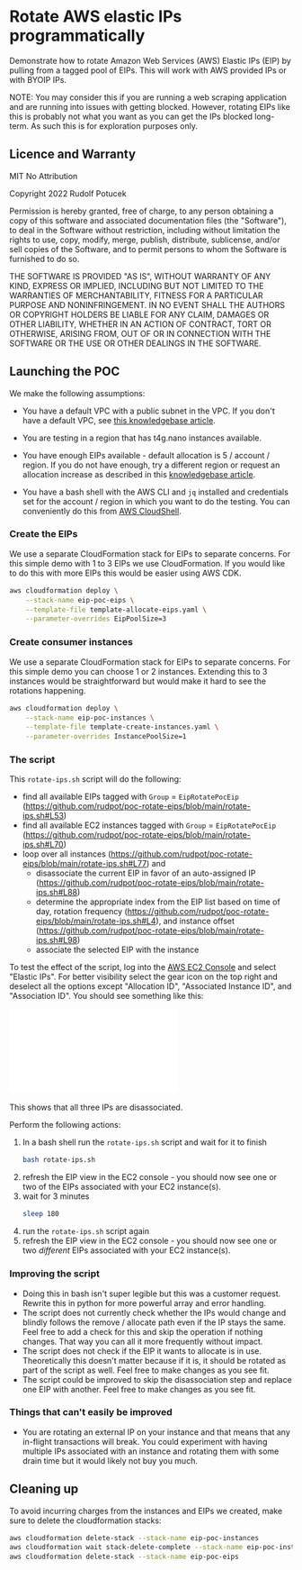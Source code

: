 # Rotate AWS elastic IPs programmatically

Demonstrate how to rotate Amazon Web Services (AWS) Elastic IPs (EIP) by pulling from a tagged pool of EIPs. This will work with AWS provided IPs or with BYOIP IPs. 

NOTE: You may consider this if you are running a web scraping application and are running into issues with getting blocked. However, rotating EIPs like this is probably not what you want as you can get the IPs blocked long-term. As such this is for exploration purposes only.

## Licence and Warranty

MIT No Attribution

Copyright 2022 Rudolf Potucek

Permission is hereby granted, free of charge, to any person obtaining a copy of this software and associated documentation files (the "Software"), to deal in the Software without restriction, including without limitation the rights to use, copy, modify, merge, publish, distribute, sublicense, and/or sell copies of the Software, and to permit persons to whom the Software is furnished to do so.

THE SOFTWARE IS PROVIDED "AS IS", WITHOUT WARRANTY OF ANY KIND, EXPRESS OR IMPLIED, INCLUDING BUT NOT LIMITED TO THE WARRANTIES OF MERCHANTABILITY, FITNESS FOR A PARTICULAR PURPOSE AND NONINFRINGEMENT. IN NO EVENT SHALL THE AUTHORS OR COPYRIGHT HOLDERS BE LIABLE FOR ANY CLAIM, DAMAGES OR OTHER LIABILITY, WHETHER IN AN ACTION OF CONTRACT, TORT OR OTHERWISE, ARISING FROM, OUT OF OR IN CONNECTION WITH THE SOFTWARE OR THE USE OR OTHER DEALINGS IN THE SOFTWARE.

## Launching the POC

We make the following assumptions:

* You have a default VPC with a public subnet in the VPC. If you don't have a default VPC, see [this knowledgebase article](https://aws.amazon.com/premiumsupport/knowledge-center/deleted-default-vpc/).

* You are testing in a region that has t4g.nano instances available.

* You have enough EIPs available - default allocation is 5 / account / region. If you do not have enough, try a different region or request an allocation increase as described in this [knowledgebase article](https://aws.amazon.com/premiumsupport/knowledge-center/ec2-instance-limit/).

* You have a bash shell with the AWS CLI and `jq` installed and credentials set for the account / region in which you want to do the testing. You can conveniently do this from [AWS CloudShell](https://console.aws.amazon.com/cloudshell/home). 



### Create the EIPs

We use a separate CloudFormation stack for EIPs to separate concerns. For this simple demo with 1 to 3 EIPs we use CloudFormation. If you would like to do this with more EIPs this would be easier using AWS CDK.

```bash
aws cloudformation deploy \
    --stack-name eip-poc-eips \
    --template-file template-allocate-eips.yaml \
    --parameter-overrides EipPoolSize=3
```

### Create consumer instances

We use a separate CloudFormation stack for EIPs to separate concerns. For this simple demo you can choose 1 or 2 instances. Extending this to 3 instances would be straightforward but would make it hard to see the rotations happening.

```bash
aws cloudformation deploy \
    --stack-name eip-poc-instances \
    --template-file template-create-instances.yaml \
    --parameter-overrides InstancePoolSize=1
```

### The script

This `rotate-ips.sh` script will do the following:

* find all available EIPs tagged with `Group` = `EipRotatePocEip` (https://github.com/rudpot/poc-rotate-eips/blob/main/rotate-ips.sh#L53)
* find all available EC2 instances tagged with `Group` = `EipRotatePocEip` (https://github.com/rudpot/poc-rotate-eips/blob/main/rotate-ips.sh#L70)
* loop over all instances (https://github.com/rudpot/poc-rotate-eips/blob/main/rotate-ips.sh#L77) and
  * disassociate the current EIP in favor of an auto-assigned IP (https://github.com/rudpot/poc-rotate-eips/blob/main/rotate-ips.sh#L88)
  * determine the appropriate index from the EIP list based on time of day, rotation frequency (https://github.com/rudpot/poc-rotate-eips/blob/main/rotate-ips.sh#L4), and instance offset (https://github.com/rudpot/poc-rotate-eips/blob/main/rotate-ips.sh#L98)
  * associate the selected EIP with the instance

To test the effect of the script, log into the [AWS EC2 Console](https://.console.aws.amazon.com/ec2/home?#Addresses:) and select "Elastic IPs". For better visibility select the gear icon on the top right and deselect all the options except "Allocation ID", "Associated Instance ID", and "Association ID". You should see something like this:

![No associations](start.img)

This shows that all three IPs are disassociated.

Perform the following actions:

1. In a bash shell run the `rotate-ips.sh` script and wait for it to finish
    ```bash
    bash rotate-ips.sh
    ```
2. refresh the EIP view in the EC2 console - you should now see one or two of the EIPs associated with your EC2 instance(s).
3. wait for 3 minutes
    ```bash
    sleep 180
    ```
4. run the `rotate-ips.sh` script again
5. refresh the EIP view in the EC2 console - you should now see one or two _different_ EIPs associated with your EC2 instance(s).

### Improving the script

* Doing this in bash isn't super legible but this was a customer request. Rewrite this in python for more powerful array and error handling.
* The script does not currently check whether the IPs would change and blindly follows the remove / allocate path even if the IP stays the same. Feel free to add a check for this and skip the operation if nothing changes. That way you can all it more frequently without impact.
* The script does not check if the EIP it wants to allocate is in use. Theoretically this doesn't matter because if it is, it should be rotated as part of the script as well. Feel free to make changes as you see fit.
* The script could be improved to skip the disassociation step and replace one EIP with another. Feel free to make changes as you see fit.

### Things that can't easily be improved

* You are rotating an external IP on your instance and that means that any in-flight transactions will break. You could experiment with having multiple IPs associated with an instance and rotating them with some drain time but it would likely not buy you much.

## Cleaning up

To avoid incurring charges from the instances and EIPs we created, make sure to delete the cloudformation stacks:

```bash
aws cloudformation delete-stack --stack-name eip-poc-instances
aws cloudformation wait stack-delete-complete --stack-name eip-poc-instances
aws cloudformation delete-stack --stack-name eip-poc-eips
```